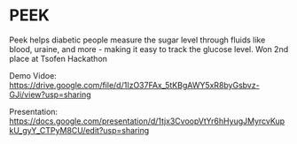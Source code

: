 # PEEK

Peek helps diabetic people measure the sugar level through fluids like blood, uraine, and more - making it easy to track the glucose level. 
Won 2nd place at Tsofen Hackathon

Demo Vidoe: 
https://drive.google.com/file/d/1IzO37FAx_5tKBgAWY5xR8byGsbvz-GJi/view?usp=sharing


Presentation:
https://docs.google.com/presentation/d/1tjx3CvoopVtYr6hHyugJMyrcvKupkU_gyY_CTPyM8CU/edit?usp=sharing
